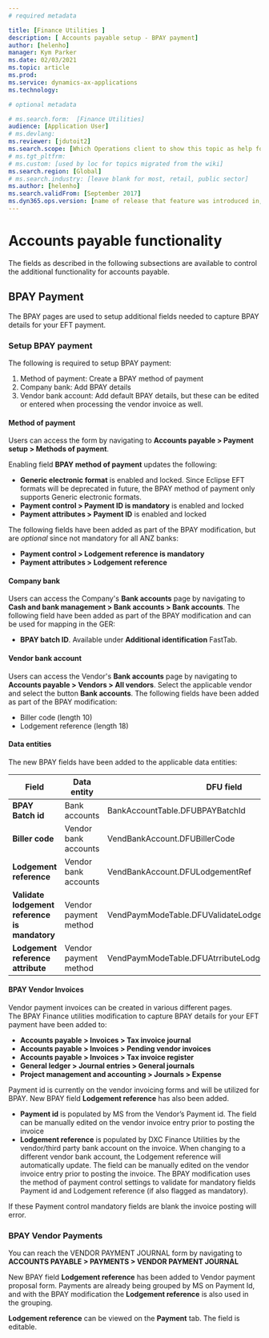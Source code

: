 ```yaml
---
# required metadata

title: [Finance Utilities ]
description: [ Accounts payable setup - BPAY payment]
author: [helenho]
manager: Kym Parker
ms.date: 02/03/2021
ms.topic: article
ms.prod: 
ms.service: dynamics-ax-applications
ms.technology: 

# optional metadata

# ms.search.form:  [Finance Utilities]
audience: [Application User]
# ms.devlang: 
ms.reviewer: [jdutoit2]
ms.search.scope: [Which Operations client to show this topic as help for, to be set by content strategist, see list here: https://microsoft.sharepoint.com/teams/DynDoc/_layouts/15/WopiFrame.aspx?sourcedoc={23419e1c-eb64-42e9-aa9b-79875b428718}&action=edit&wd=target%28Core%20Dynamics%20AX%20CP%20requirements%2Eone%7C4CC185C0%2DEFAA%2D42CD%2D94B9%2D8F2A45E7F61A%2FVersions%20list%20for%20docs%20topics%7CC14BE630%2D5151%2D49D6%2D8305%2D554B5084593C%2F%29]
# ms.tgt_pltfrm: 
# ms.custom: [used by loc for topics migrated from the wiki]
ms.search.region: [Global]
# ms.search.industry: [leave blank for most, retail, public sector]
ms.author: [helenho]
ms.search.validFrom: [September 2017]
ms.dyn365.ops.version: [name of release that feature was introduced in, see list here: https://microsoft.sharepoint.com/teams/DynDoc/_layouts/15/WopiFrame.aspx?sourcedoc={23419e1c-eb64-42e9-aa9b-79875b428718}&action=edit&wd=target%28Core%20Dynamics%20AX%20CP%20requirements%2Eone%7C4CC185C0%2DEFAA%2D42CD%2D94B9%2D8F2A45E7F61A%2FVersions%20list%20for%20docs%20topics%7CC14BE630%2D5151%2D49D6%2D8305%2D554B5084593C%2F%29]
---
```


# Accounts payable functionality
The fields as described in the following subsections are available to control the additional functionality for accounts payable.

## BPAY Payment
The BPAY pages are used to setup additional fields needed to capture BPAY details for your EFT payment. 

### Setup BPAY payment
The following is required to setup BPAY payment:
1. Method of payment: Create a BPAY method of payment
2. Company bank: Add BPAY details
3. Vendor bank account: Add default BPAY details, but these can be edited or entered when processing the vendor invoice as well.

#### 	Method of payment
Users can access the form by navigating to **Accounts payable > Payment setup > Methods of payment**.

Enabling field **BPAY method of payment** updates the following:
-	**Generic electronic format** is enabled and locked. Since Eclipse EFT formats will be deprecated in future, the BPAY method of payment only supports Generic electronic formats. 
-	**Payment control > Payment ID is mandatory** is enabled and locked
-	**Payment attributes > Payment ID** is enabled and locked

The following fields have been added as part of the BPAY modification, but are _optional_ since not mandatory for all ANZ banks:
-	**Payment control > Lodgement reference is mandatory**
-	**Payment attributes > Lodgement reference** 

#### Company bank
Users can access the Company's **Bank accounts** page by navigating to **Cash and bank management > Bank accounts > Bank accounts**.
The following field have been added as part of the BPAY modification and can be used for mapping in the GER:
-	**BPAY batch ID**. Available under **Additional identification** FastTab.

#### 	Vendor bank account
Users can access the Vendor's **Bank accounts** page by navigating to **Accounts payable > Vendors > All vendors**.
Select the applicable vendor and select the button **Bank accounts**.
The following fields have been added as part of the BPAY modification:
- Biller code (length 10)
-	Lodgement reference (length 18)

#### Data entities
The new BPAY fields have been added to the applicable data entities:

| Field                                         | Data entity            | DFU field   |
|-|-|-|
| **BPAY Batch id**                             | Bank accounts          | BankAccountTable.DFUBPAYBatchId  |
| **Biller code**                               | Vendor bank accounts   | VendBankAccount.DFUBillerCode  |
| **Lodgement reference**                       | Vendor bank accounts   | VendBankAccount.DFULodgementRef  |
| **Validate lodgement reference is mandatory** | Vendor payment method  | VendPaymModeTable.DFUValidateLodgementRefIsMandatory  |
| **Lodgement reference attribute**             | Vendor payment method  | VendPaymModeTable.DFUAtrributeLodgementRefEnabled  |

#### 	BPAY Vendor Invoices
Vendor payment invoices can be created in various different pages. <br>
The BPAY Finance utilities modification to capture BPAY details for your EFT payment have been added to:
- **Accounts payable > Invoices > Tax invoice journal**
- **Accounts payable > Invoices > Pending vendor invoices**
- **Accounts payable > Invoices > Tax invoice register**
- **General ledger > Journal entries > General journals**
- **Project management and accounting > Journals > Expense**

Payment id is currently on the vendor invoicing forms and will be utilized for BPAY. New BPAY field 
**Lodgement reference** has also been added.

- **Payment id** is populated by MS from the Vendor’s Payment id. The field can be manually edited on the vendor invoice entry prior to posting the invoice
- **Lodgement reference** is populated by DXC Finance Utilities by the vendor/third party bank account on the invoice. When changing to a different vendor bank account, the Lodgement reference will automatically update. The field can be manually edited on the vendor invoice entry prior to posting the invoice.
The BPAY modification uses the method of payment control settings to validate for mandatory fields Payment id and Lodgement reference (if also flagged as mandatory).

If these Payment control mandatory fields are blank the invoice posting will error.

### BPAY Vendor Payments
You can reach the VENDOR PAYMENT JOURNAL form by navigating to
**ACCOUNTS PAYABLE > PAYMENTS > VENDOR PAYMENT JOURNAL**

New BPAY field **Lodgement reference** has been added to Vendor payment proposal form. 
Payments are already being grouped by MS on Payment Id, and with the BPAY modification the **Lodgement reference** is also used in the grouping.

**Lodgement reference** can be viewed on the **Payment** tab. The field is editable.
